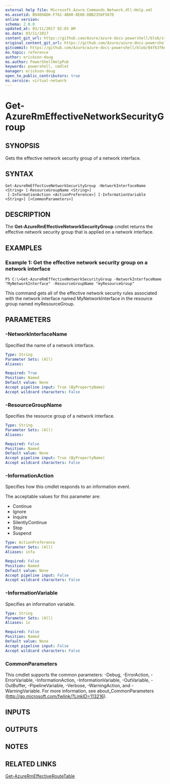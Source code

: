 ```yaml
---
external help file: Microsoft.Azure.Commands.Network.dll-Help.xml
ms.assetid: B9409AD6-F761-4B80-8E08-DBB2356F567D
online version:
schema: 2.0.0
updated_at: 03/11/2017 02:03 AM
ms.date: 03/11/2017
content_git_url: https://github.com/Azure/azure-docs-powershell/blob/staging/azureps-cmdlets-docs/ResourceManager/AzureRM.Network/v3.6.0/Get-AzureRmEffectiveNetworkSecurityGroup.md
original_content_git_url: https://github.com/Azure/azure-docs-powershell/blob/staging/azureps-cmdlets-docs/ResourceManager/AzureRM.Network/v3.6.0/Get-AzureRmEffectiveNetworkSecurityGroup.md
gitcommit: https://github.com/Azure/azure-docs-powershell/blob/04f63f6e685743ace2c57eb157574e34e8610b1c
ms.topic: reference
author: erickson-doug
ms.author: PowerShellHelpPub
keywords: powershell, cmdlet
manager: erickson-doug
open_to_public_contributors: true
ms.service: virtual-network
---
```


# Get-AzureRmEffectiveNetworkSecurityGroup

## SYNOPSIS
Gets the effective network security group of a network interface.

## SYNTAX

```
Get-AzureRmEffectiveNetworkSecurityGroup -NetworkInterfaceName <String> [-ResourceGroupName <String>]
 [-InformationAction <ActionPreference>] [-InformationVariable <String>] [<CommonParameters>]
```

## DESCRIPTION
The **Get-AzureRmEffectiveNetworkSecurityGroup** cmdlet returns the effective network security group that is applied on a network interface.

## EXAMPLES

### Example 1: Get the effective network security group on a network interface
```
PS C:\>Get-AzureRmEffectiveNetworkSecurityGroup -NetworkInterfaceName "MyNetworkInterface" -ResourceGroupName "myResourceGroup"
```

This command gets all of the effective network security rules associated with the network interface named MyNetworkInterface in the resource group named myResourceGroup.

## PARAMETERS

### -NetworkInterfaceName
Specified the name of a network interface.

```yaml
Type: String
Parameter Sets: (All)
Aliases: 

Required: True
Position: Named
Default value: None
Accept pipeline input: True (ByPropertyName)
Accept wildcard characters: False
```

### -ResourceGroupName
Specifies the resource group of a network interface.

```yaml
Type: String
Parameter Sets: (All)
Aliases: 

Required: False
Position: Named
Default value: None
Accept pipeline input: True (ByPropertyName)
Accept wildcard characters: False
```

### -InformationAction
Specifies how this cmdlet responds to an information event.

The acceptable values for this parameter are:

- Continue
- Ignore
- Inquire
- SilentlyContinue
- Stop
- Suspend

```yaml
Type: ActionPreference
Parameter Sets: (All)
Aliases: infa

Required: False
Position: Named
Default value: None
Accept pipeline input: False
Accept wildcard characters: False
```

### -InformationVariable
Specifies an information variable.

```yaml
Type: String
Parameter Sets: (All)
Aliases: iv

Required: False
Position: Named
Default value: None
Accept pipeline input: False
Accept wildcard characters: False
```

### CommonParameters
This cmdlet supports the common parameters: -Debug, -ErrorAction, -ErrorVariable, -InformationAction, -InformationVariable, -OutVariable, -OutBuffer, -PipelineVariable, -Verbose, -WarningAction, and -WarningVariable. For more information, see about_CommonParameters (http://go.microsoft.com/fwlink/?LinkID=113216).

## INPUTS

## OUTPUTS

## NOTES

## RELATED LINKS

[Get-AzureRmEffectiveRouteTable](./Get-AzureRmEffectiveRouteTable.md)


